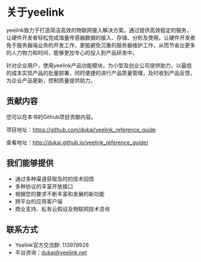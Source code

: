 # 关于yeelink

yeelink致力于打造简洁高效的物联网接入解决方案。通过提供高效稳定的服务，让硬件开发者轻松完成海量传感器数据的接入、存储、分析及使用。让硬件开发者免于服务器端业务的开发工作，更能避免沉重的服务器维护工作，从而节省出更多的人力物力和时间，能够更加专心的投入到产品研发中。

针对企业用户，使用yeelink产品功能模块，为小型及创业公司提供助力，以最低的成本实现产品的批量部署，同时便捷的进行产品质量管理，及时收到产品反馈，为企业产品更新，控制质量提供助力。

## 贡献内容

您可以在本书的Github项目贡献内容。

项目地址：https://github.com/dukai/yeelink_reference_guide

查看地址：http://dukai.github.io/yeelink_reference_guide/


## 我们能够提供

* 通过多种渠道获取及时的技术回馈
* 多种协议的丰富开放接口
* 根据您的要求不断丰富和发展的新功能
* 跨平台的应用客户端
* 商业支持、私有云假设及物联网技术咨询


## 联系方式

* Yeelink官方交流群: 113978926
* 平台咨询：dukai@yeelink.net

